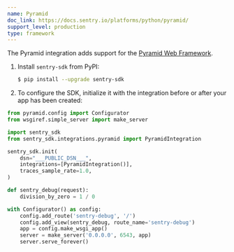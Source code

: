 ```yaml
---
name: Pyramid
doc_link: https://docs.sentry.io/platforms/python/pyramid/
support_level: production
type: framework
---
```


The Pyramid integration adds support for the [Pyramid Web
Framework](https://trypyramid.com/).

1. Install `sentry-sdk` from PyPI:

   ```bash
   $ pip install --upgrade sentry-sdk
   ```

2. To configure the SDK, initialize it with the integration before or after your app has been created:

```python
from pyramid.config import Configurator
from wsgiref.simple_server import make_server

import sentry_sdk
from sentry_sdk.integrations.pyramid import PyramidIntegration

sentry_sdk.init(
    dsn="___PUBLIC_DSN___",
    integrations=[PyramidIntegration()],
    traces_sample_rate=1.0,
)

def sentry_debug(request):
    division_by_zero = 1 / 0

with Configurator() as config:
    config.add_route('sentry-debug', '/')
    config.add_view(sentry_debug, route_name='sentry-debug')
    app = config.make_wsgi_app()
    server = make_server('0.0.0.0', 6543, app)
    server.serve_forever()
```
